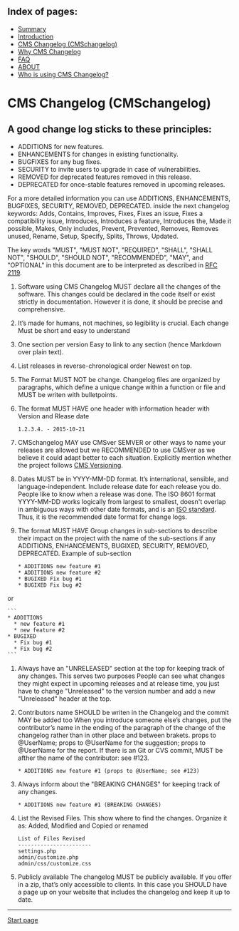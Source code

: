 Index of pages:
---------------

* [Summary](/README.md)
* [Introduction](/README.md)
* [CMS Changelog (CMSchangelog)](/CHANGELOG.md)
* [Why CMS Changelog](/WHY.md)
* [FAQ](/FAQ.md)
* [ABOUT](/ABOUT.md)
* [Who is using CMS Changelog?](/USERS.md)


# CMS Changelog (CMSchangelog)

A good change log sticks to these principles:
--

* ADDITIONS for new features.
* ENHANCEMENTS for changes in existing functionality.
* BUGFIXES for any bug fixes.
* SECURITY to invite users to upgrade in case of vulnerabilities.
* REMOVED for deprecated features removed in this release.
* DEPRECATED for once-stable features removed in upcoming releases.


For a more detailed information you can use ADDITIONS, ENHANCEMENTS, BUGFIXES, SECURITY, REMOVED, DEPRECATED. inside the next changelog keywords: Adds, Contains, Improves, Fixes, Fixes an issue,  Fixes a compatibility issue, Introduces, Introduces a feature, Introduces the, Made it possible, Makes,  Only includes, Prevent, Prevented, Removes, Removes unused, Rename, Setup, Specify, Splits, Throws, Updated.
 
  
The key words "MUST", "MUST NOT", "REQUIRED", "SHALL", "SHALL NOT", "SHOULD", "SHOULD NOT", "RECOMMENDED", "MAY", and "OPTIONAL" in this document are to be interpreted as described in [RFC 2119](http://tools.ietf.org/html/rfc2119).


1. Software using CMS Changelog MUST declare all the changes of the software. This changes
could be declared in the code itself or exist strictly in documentation.
However it is done, it should be precise and comprehensive.

1. It’s made for humans, not machines, so legibility is crucial. Each change 
Must be short and easy to understand

1. One section per version
Easy to link to any section (hence Markdown over plain text).

1. List releases in reverse-chronological order
Newest on top.

1. The Format MUST NOT be change. Changelog files
are organized by paragraphs, which define a unique change within a function or file and MUST be writen with bulletpoints.

1. The format MUST HAVE one header with information
header with Version and Rlease date

	```
	1.2.3.4. - 2015-10-21
	```
1. CMSchangelog MAY use CMSver
SEMVER or other ways to name your releases are allowed but we RECOMMENDED to use CMSver as we believe it could adapt better to each situation.
Explicitly mention whether the project follows [CMS Versioning](https://software-development-guidelines.github.io/CMScver/).

1. Dates MUST be in YYYY-MM-DD format. It’s international, sensible, and language-independent.
Include release date for each release you do. People like to know when a release was done. The ISO 8601 format YYYY-MM-DD works logically from largest to smallest, doesn't overlap in ambiguous ways with other date formats, and is an [ISO standard](http://www.iso.org/iso/home/standards/iso8601.htm). Thus, it is the recommended date format for change logs.

1. The format MUST HAVE Group changes in sub-sections to describe their impact on the project
with the name of the sub-sections if any ADDITIONS, ENHANCEMENTS, BUGIXED, SECURITY, REMOVED, DEPRECATED.
Example of sub-section

	```
	* ADDITIONS new feature #1
	* ADDITIONS new feature #2
	* BUGIXED Fix bug #1
	* BUGIXED Fix bug #2
	```
or

	```
	* ADDITIONS
	  * new feature #1
	  * new feature #2
	* BUGIXED
	  * Fix bug #1
	  * Fix bug #2
	```
1. Always have an "UNRELEASED" section at the top for keeping track of any changes. This serves two purposes
People can see what changes they might expect in upcoming releases and at release time, you just have to change "Unreleased" to the version number and add a new "Unreleased" header at the top.

1. Contributors name SHOULD be writen in the Changelog and the commit MAY be added too
When you introduce someone else’s changes, put the contributor’s name in the ending of the paragraph of the change of the changelog   rather than in other place and between brakets.
props to @UserName;
props to @UserName for the suggestion;
props to @UserName for the report.
If there is an Git or CVS commit, MUST be afther the name of the contributor: 
see #123.

	```
	* ADDITIONS new feature #1 (props to @UserName; see #123)
	```
1. Always inform about the "BREAKING CHANGES" 
for keeping track of any changes.

	```
	* ADDITIONS new feature #1 (BREAKING CHANGES)
	```

1. List the Revised Files. This show 
where to find the changes. Organize it as: Added, Modified and Copied or renamed

	```
	List of Files Revised
	-----------------------
	settings.php
	admin/customize.php
	admin/css/customize.css
	```
1. Publicly available
The changelog MUST be publicly available. If you offer in a zip, that’s only accessible to clients. In this case you SHOULD have a page up on your website that includes the changelog and keep it up to date.

---



[Start page](./)

